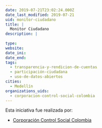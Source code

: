 ```yaml
---
date: 2019-07-21T23:02:24.000Z
date_last_modified: 2019-07-21
uid: monitor-ciudadano
title: |
  Monitor Ciudadano
description: |
  
type: 
website: 
date_ini: 
date_end: 
tags:
  - transparencia-y-rendicion-de-cuentas
  - participación-ciudadana
  - uso-de-datos-abiertos
cities: 
  - Medellín
organizations_uids:
  - corporacion-control-social-colombia
---
```


Esta iniciativa fue realizada por:

- [Corporación Control Social Colombia](/organizaciones/corporacion-control-social-colombia)
